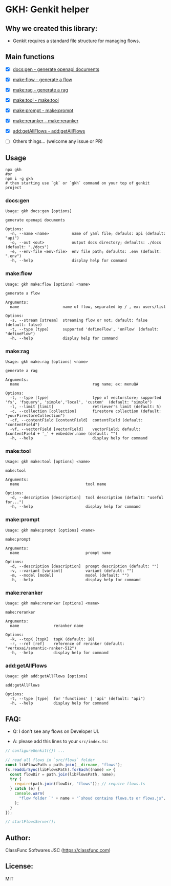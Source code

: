 # GKH: Genkit helper

## Why we created this library:

- Genkit requires a standard file structure for managing flows.

## Main functions

- [x] [docs:gen - generate openapi documents](#docs:gen)
- [x] [make:flow - generate a flow](#make:flow)
- [x] [make:rag - generate a rag](#make:rag)
- [x] [make:tool - make:tool](#make:tool)
- [x] [make:prompt - make:prompt](#make:prompt)
- [x] [make:reranker - make:reranker](#make:reranker)
- [x] [add:getAllFlows - add:getAllFlows](#add:getAllFlows)

- [ ] Others things... (welcome any issue or PR)

## Usage

```shell
npx gkh
#or
npm i -g gkh
# then starting use `gk` or `gkh` command on your top of genkit project
```

### <a id="docs:gen">docs:gen</a>

```
Usage: gkh docs:gen [options]

generate openapi documents

Options:
  -n, --name <name>          name of yaml file; defauls: api (default: "api")
  -o, --out <out>            output docs directory; defaults: ./docs (default: "./docs")
  -e, --env-file <env-file>  env file path; defaults: .env (default: ".env")
  -h, --help                 display help for command

```

### <a id="make:flow">make:flow</a>

```
Usage: gkh make:flow [options] <name>

generate a flow

Arguments:
  name                   name of flow, separated by / , ex: users/list

Options:
  -s, --stream [stream]  streaming flow or not; default: false (default: false)
  -t, --type [type]      supported 'defineFlow', 'onFlow' (default: "defineFlow")
  -h, --help             display help for command

```

### <a id="make:rag">make:rag</a>

```
Usage: gkh make:rag [options] <name>

generate a rag

Arguments:
  name                                rag name; ex: menuQA

Options:
  -t, --type [type]                   type of vectorstore; supported 'fs', 'fsquery', 'simple','local', 'custom'  (default: "simple")
  -l, --limit [limit]                 retriever's limit (default: 5)
  -c, --collection [collection]       firestore collection (default: "yourFirestoreCollection")
  -cf, --contentField [contentField]  contentField (default: "contentField")
  -vf, --vectorField [vectorField]    vectorField; default: $contentField + '_' + embedder.name (default: "")
  -h, --help                          display help for command

```

### <a id="make:tool">make:tool</a>

```
Usage: gkh make:tool [options] <name>

make:tool

Arguments:
  name                             tool name

Options:
  -d, --description [description]  tool description (default: "useful for...")
  -h, --help                       display help for command

```

### <a id="make:prompt">make:prompt</a>

```
Usage: gkh make:prompt [options] <name>

make:prompt

Arguments:
  name                             prompt name

Options:
  -d, --description [description]  prompt description (default: "")
  -v, --variant [variant]          variant (default: "")
  -m, --model [model]              model (default: "")
  -h, --help                       display help for command

```

### <a id="make:reranker">make:reranker</a>

```
Usage: gkh make:reranker [options] <name>

make:reranker

Arguments:
  name               reranker name

Options:
  -k, --topK [topK]  topK (default: 10)
  -r, --ref [ref]    reference of reranker (default: "vertexai/semantic-ranker-512")
  -h, --help         display help for command

```

### <a id="add:getAllFlows">add:getAllFlows</a>

```
Usage: gkh add:getAllFlows [options]

add:getAllFlows

Options:
  -t, --type [type]  for 'functions' | 'api' (default: "api")
  -h, --help         display help for command

```

## FAQ:

- Q: I don't see any flows on Developer UI.

- A: please add this lines to your `src/index.ts`:

```ts
// configureGenkit({}) ...

// read all flows in `src/flows` folder
const libFlowsPath = path.join(__dirname, "flows");
fs.readdirSync(libFlowsPath).forEach((name) => {
  const flowDir = path.join(libFlowsPath, name);
  try {
    require(path.join(flowDir, "flows")); // require flows.ts
  } catch (e) {
    console.warn(
      "flow folder `" + name + "`shoud contains flows.ts or flows.js",
    );
  }
});

// startFlowsServer();
```

## Author:

ClassFunc Softwares JSC (https://classfunc.com)

## License:

MIT
